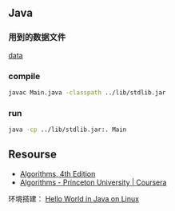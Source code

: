 



## Java
### 用到的数据文件
[data](https://algs4.cs.princeton.edu/code/algs4-data.zip)

### compile
```bash
javac Main.java -classpath ../lib/stdlib.jar

```

### run
```bash
java -cp ../lib/stdlib.jar:. Main
```


## Resourse

- [Algorithms, 4th Edition](https://algs4.cs.princeton.edu/home/)
- [Algorithms - Princeton University | Coursera](https://www.coursera.org/learn/algorithms-part1)

环境搭建： [Hello World in Java on Linux](https://algs4.cs.princeton.edu/linux/)